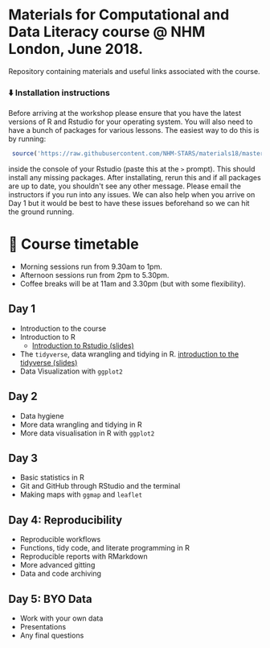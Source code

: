 # Materials for Computational and Data Literacy course @ NHM London, June 2018.

Repository containing materials and useful links associated with the course.

### ⬇️ Installation instructions

Before arriving at the workshop please ensure that you have the latest versions of R and Rstudio for your operating system. You will also need to have a bunch of packages for various lessons. The easiest way to do this is by running:

```r
 source('https://raw.githubusercontent.com/NHM-STARS/materials18/master/setup.R')
```

inside the console of your Rstudio (paste this at the `>` prompt). This should install any missing packages. After installating, rerun this and if all packages are up to date, you shouldn't see any other message. Please email the instructors if you run into any issues. We can also help when you arrive on Day 1 but it would be best to have these issues beforehand so we can hit the ground running.

# 📆 Course timetable

- Morning sessions run from 9.30am to 1pm.
- Afternoon sessions run from 2pm to 5.30pm.
- Coffee breaks will be at 11am and 3.30pm (but with some flexibility).

## Day 1 

- Introduction to the course
- Introduction to R
	- [Introduction to Rstudio (slides)](http://inundata.org/lectures/basics-rstudio/#/) 
- The `tidyverse`, data wrangling and tidying in R. [introduction to the tidyverse (slides)](http://inundata.org/lectures/tidyr/#/) 
- Data Visualization with `ggplot2`

## Day 2

- Data hygiene
- More data wrangling and tidying in R
- More data visualisation in R with `ggplot2`

## Day 3

- Basic statistics in R
- Git and GitHub through RStudio and the terminal
- Making maps with `ggmap` and `leaflet`

## Day 4: Reproducibility

- Reproducible workflows
- Functions, tidy code, and literate programming in R  
- Reproducible reports with RMarkdown
- More advanced gitting
- Data and code archiving

## Day 5: BYO Data

- Work with your own data
- Presentations
- Any final questions
